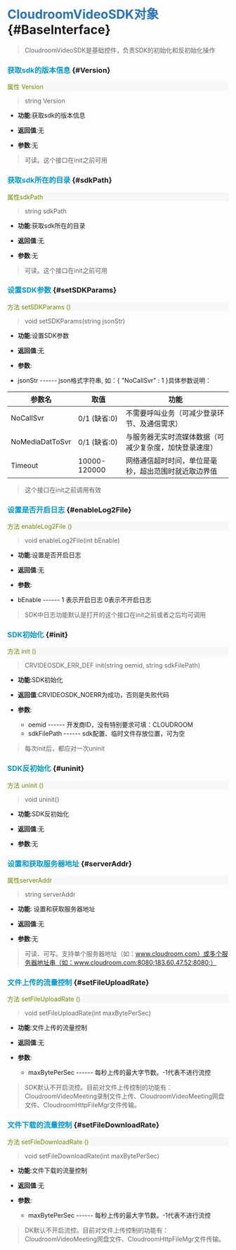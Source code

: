 <!-- 基础接口 -->
# <font color="#2674ba">CloudroomVideoSDK对象</font> {#BaseInterface}

>CloudroomVideoSDK是基础控件，负责SDK的初始化和反初始化操作

<!-- 1 -->
### <font color="#0099cc">获取sdk的版本信息</font> {#Version}

<p style="background:#f7f7f7;color:#718c00">属性 Version</p>

>string Version

- **功能**:获取sdk的版本信息

- **返回值**:无

- **参数**:无

>可读。这个接口在init之前可用

<!-- 2 -->
### <font color="#0099cc">获取sdk所在的目录</font> {#sdkPath}

<p style="background:#f7f7f7;color:#718c00">属性sdkPath</p>

>string sdkPath

- **功能**:获取sdk所在的目录

- **返回值**:无

- **参数**:无

>可读。这个接口在init之前可用

<!-- 3 -->
### <font color="#0099cc">设置SDK参数</font> {#setSDKParams}

<p style="background:#f7f7f7;color:#718c00">方法 setSDKParams ()</p>

>void setSDKParams(string jsonStr)

- **功能**:设置SDK参数

- **返回值**:无

- **参数**:
 + jsonStr ------ json格式字符串, 如：{ "NoCallSvr" : 1 }具体参数说明：

| 参数名|取值|功能|
|-------|---|----|
|NoCallSvr|0/1 (缺省:0)|不需要呼叫业务（可减少登录环节、及通信需求）|
|NoMediaDatToSvr|0/1 (缺省:0)|与服务器无实时流媒体数据（可减少复杂度，加快登录速度）|
|Timeout|10000-120000|网络通信超时时间，单位是毫秒，超出范围时就近取边界值|

>这个接口在init之前调用有效

<!-- 4 -->
### <font color="#0099cc">设置是否开启日志</font> {#enableLog2File}

<p style="background:#f7f7f7;color:#718c00">方法 enableLog2File ()</p>

>void enableLog2File(int bEnable)

- **功能**:设置是否开启日志

- **返回值**:无

- **参数**:
 + bEnable ------ 1 表示开启日志 0表示不开启日志

> SDK中日志功能默认是打开的这个接口在init之前或者之后均可调用

<!-- 5 -->
### <font color="#0099cc">SDK初始化</font> {#init}

<p style="background:#f7f7f7;color:#718c00">方法 init  ()</p>

>CRVIDEOSDK_ERR_DEF init(string oemid, string sdkFilePath)

- **功能**:SDK初始化

- **返回值**:CRVIDEOSDK_NOERR为成功，否则是失败代码

- **参数**:
  + oemid ------ 开发商ID，没有特别要求可填：CLOUDROOM
  + sdkFilePath ------ sdk配置、临时文件存放位置，可为空

>每次init后，都应对一次uninit

<!-- 6 -->
### <font color="#0099cc">SDK反初始化</font> {#uninit}

<p style="background:#f7f7f7;color:#718c00">方法 uninit ()</p>

>void uninit()

- **功能**:SDK反初始化

- **返回值**:无

- **参数**:无

<!-- 7 -->
### <font color="#0099cc"> 设置和获取服务器地址</font> {#serverAddr}

<p style="background:#f7f7f7;color:#718c00">属性serverAddr</p>

>string serverAddr

- **功能**: 设置和获取服务器地址

- **返回值**:无

- **参数**:无

>可读、可写。支持单个服务器地址（如：www.cloudroom.com）或多个服务器地址串（如：www.cloudroom.com:8080;183.60.47.52:8080;）

<!-- 8 -->
### <font color="#0099cc">文件上传的流量控制</font> {#setFileUploadRate}

<p style="background:#f7f7f7;color:#718c00">方法 setFileUploadRate ()</p>

>void setFileUploadRate(int maxBytePerSec)

- **功能**:文件上传的流量控制

- **返回值**:无

- **参数**:
  + maxBytePerSec ------ 每秒上传的最大字节数。-1代表不进行流控

> SDK默认不开启流控。目前对文件上传控制的功能有：CloudroomVideoMeeting录制文件上传、CloudroomVideoMeeting网盘文件、CloudroomHttpFileMgr文件传输。

<!-- 9 -->
### <font color="#0099cc">文件下载的流量控制</font> {#setFileDownloadRate}

<p style="background:#f7f7f7;color:#718c00">方法 setFileDownloadRate  ()</p>

>void setFileDownloadRate(int maxBytePerSec)

- **功能**:文件下载的流量控制

- **返回值**:无

- **参数**:
  + maxBytePerSec  ------ 每秒上传的最大字节数。-1代表不进行流控

>DK默认不开启流控。目前对文件上传控制的功能有：CloudroomVideoMeeting网盘文件、CloudroomHttpFileMgr文件传输。

